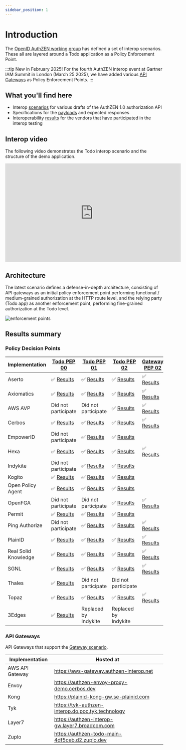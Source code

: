 ```yaml
---
sidebar_position: 1
---
```


# Introduction

The [OpenID AuthZEN working group](https://openid.net/wg/authzen) has defined a set of interop scenarios. These all are layered around a Todo application as a Policy Enforcement Point.

:::tip New in February 2025!
For the fourth AuthZEN interop event at Gartner IAM Summit in London (March 25 2025), we have added various [API Gateways](#architecture) as Policy Enforcement Points.
:::

## What you'll find here

* Interop [scenarios](/docs/category/scenarios) for various drafts of the AuthZEN 1.0 authorization API
* Specifications for the [payloads](/docs/scenarios/todo-1.1) and expected responses 
* Interoperability [results](#results-summary) for the vendors that have participated in the interop testing

## Interop video

The following video demonstrates the Todo interop scenario and the structure of the demo application.

<iframe width="560" height="315" src="https://www.youtube.com/embed/OtwEUeYDwBo?si=rDcpicU6m9QpAjD9" title="YouTube video player" frameborder="0" allow="accelerometer; autoplay; clipboard-write; encrypted-media; gyroscope; picture-in-picture; web-share" referrerpolicy="strict-origin-when-cross-origin" allowfullscreen></iframe>

## Architecture

The latest scenario defines a defense-in-depth architecture, consisting of API gateways as an initial policy enforcement point performing functional / medium-grained authorization at the HTTP route level, and the relying party (Todo app) as another enforcement point, performing fine-grained authorization at the Todo level.

![enforcement points](/img/enforcement-points.png)

## Results summary

### Policy Decision Points

| Implementation       | [Todo PEP 00](/docs/scenarios/todo/)                          | [Todo PEP 01](/docs/scenarios/todo-1.0-id)                           | [Todo PEP 02](/docs/scenarios/todo-1.1/)                          | [Gateway PEP 02](/docs/scenarios/api-gateway/)                         |
| -------------------- | ------------------------------------------------------------- | -------------------------------------------------------------------- | ----------------------------------------------------------------- | ---------------------------------------------------------------------- |
| Aserto               | ✅ [Results](/docs/scenarios/todo/results/aserto)             | ✅ [Results](/docs/scenarios/todo-1.0-id/results/aserto)             | ✅ [Results](/docs/scenarios/todo-1.1/results/aserto)             | ✅ [Results](/docs/scenarios/api-gateway/results/aserto)               |
| Axiomatics           | ✅ [Results](/docs/scenarios/todo/results/axiomatics)         | ✅ [Results](/docs/scenarios/todo-1.0-id/results/axiomatics)         | ✅ [Results](/docs/scenarios/todo-1.1/results/axiomatics)         | ✅ [Results](/docs/scenarios/api-gateway/results/axiomatics)           |
| AWS AVP              | Did not participate                                           | Did not participate                                                  | ✅ [Results](/docs/scenarios/todo-1.1/results/avp)                | ✅ [Results](/docs/scenarios/api-gateway/results/avp)                  |
| Cerbos               | ✅ [Results](/docs/scenarios/todo/results/cerbos)             | ✅ [Results](/docs/scenarios/todo-1.0-id/results/cerbos)             | ✅ [Results](/docs/scenarios/todo-1.1/results/cerbos)             | ✅ [Results](/docs/scenarios/api-gateway/results/cerbos)               |
| EmpowerID            | Did not participate                                           | ✅ [Results](/docs/scenarios/todo-1.0-id/results/empowerid)          | ✅ [Results](/docs/scenarios/todo-1.1/results/empowerid)          |    |
| Hexa                 | ✅ [Results](/docs/scenarios/todo/results/hexa)               | ✅ [Results](/docs/scenarios/todo-1.0-id/results/hexa)               | ✅ [Results](/docs/scenarios/todo-1.1/results/hexa)               | ✅ [Results](/docs/scenarios/api-gateway/results/hexa)                 |
| Indykite             | Did not participate                                           | ✅ [Results](/docs/scenarios/todo-1.0-id/results/indykite)           | ✅ [Results](/docs/scenarios/todo-1.1/results/indykite)           |    |
| Kogito               | ✅ [Results](/docs/scenarios/todo/results/kogito)             | ✅ [Results](/docs/scenarios/todo-1.0-id/results/kogito)             | ✅ [Results](/docs/scenarios/todo-1.1/results/kogito)             |    |
| Open Policy Agent    | ✅ [Results](/docs/scenarios/todo/results/opa)                | ✅ [Results](/docs/scenarios/todo-1.0-id/results/opa)                | ✅ [Results](/docs/scenarios/todo-1.1/results/opa)                |    |
| OpenFGA              | Did not participate                                           | Did not participate                                                  | ✅ [Results](/docs/scenarios/todo-1.1/results/openfga)            | ✅ [Results](/docs/scenarios/api-gateway/results/openfga)              |
| Permit               | ✅ [Results](/docs/scenarios/todo/results/permit)             | ✅ [Results](/docs/scenarios/todo-1.0-id/results/permit)             | ✅ [Results](/docs/scenarios/todo-1.1/results/permit)             |    |
| Ping Authorize       | Did not participate                                           | ✅ [Results](/docs/scenarios/todo-1.0-id/results/pingid)             | ✅ [Results](/docs/scenarios/todo-1.1/results/pingid)             | ✅ [Results](/docs/scenarios/api-gateway/results/ping)                 |
| PlainID              | ✅ [Results](/docs/scenarios/todo/results/plainid)            | ✅ [Results](/docs/scenarios/todo-1.0-id/results/plainid)            | ✅ [Results](/docs/scenarios/todo-1.1/results/plainid)            | ✅ [Results](/docs/scenarios/api-gateway/results/plainid)              |
| Real Solid Knowledge | ✅ [Results](/docs/scenarios/todo/results/RockSolidKnowledge) | ✅ [Results](/docs/scenarios/todo-1.0-id/results/RockSolidKnowledge) | ✅ [Results](/docs/scenarios/todo-1.1/results/RockSolidKnowledge) | ✅ [Results](/docs/scenarios/api-gateway/results/RockSolidKnowledge)   |
| SGNL                 | ✅ [Results](/docs/scenarios/todo/results/sgnl)               | ✅ [Results](/docs/scenarios/todo-1.0-id/results/SGNL)               | ✅ [Results](/docs/scenarios/todo-1.1/results/SGNL)               | ✅ [Results](/docs/scenarios/api-gateway/results/SGNL)                 |
| Thales               | ✅ [Results](/docs/scenarios/todo/results/authzforce)         | Did not participate                                                  | Did not participate                                               |    |
| Topaz                | ✅ [Results](/docs/scenarios/todo/results/topaz)              | ✅ [Results](/docs/scenarios/todo-1.0-id/results/topaz)              | ✅ [Results](/docs/scenarios/todo-1.1/results/topaz)              | ✅ [Results](/docs/scenarios/api-gateway/results/topaz)                |
| 3Edges               | ✅ [Results](/docs/scenarios/todo/results/3edges)             | Replaced by Indykite                                                 | Replaced by Indykite                                              |    |

### API Gateways

API Gateways that support the [Gateway scenario](/docs/scenarios/api-gateway/).

| Implementation       | Hosted at                                                     |
| -------------------- | ------------------------------------------------------------- |
| AWS API Gateway      | https://aws-gateway.authzen-interop.net                       |
| Envoy                | https://authzen-envoy-proxy-demo.cerbos.dev                   |
| Kong                 | https://plainid-kong-gw.se-plainid.com                        |
| Tyk                  | https://tyk-authzen-interop.do.poc.tyk.technology             |
| Layer7               | https://authzen-interop-gw.layer7.broadcom.com                |
| Zuplo                | https://authzen-todo-main-4df5ceb.d2.zuplo.dev                |